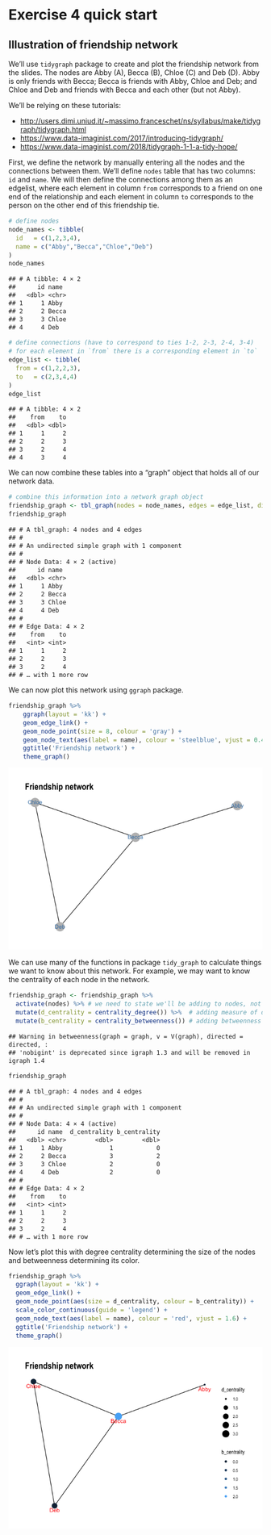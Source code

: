 Exercise 4 quick start
================

## Illustration of friendship network

We’ll use `tidygraph` package to create and plot the friendship network
from the slides. The nodes are Abby (A), Becca (B), Chloe (C) and Deb
(D). Abby is only friends with Becca; Becca is friends with Abby, Chloe
and Deb; and Chloe and Deb and friends with Becca and each other (but
not Abby).

We’ll be relying on these tutorials:

-   <http://users.dimi.uniud.it/~massimo.franceschet/ns/syllabus/make/tidygraph/tidygraph.html>
-   <https://www.data-imaginist.com/2017/introducing-tidygraph/>
-   <https://www.data-imaginist.com/2018/tidygraph-1-1-a-tidy-hope/>

First, we define the network by manually entering all the nodes and the
connections between them. We’ll define `nodes` table that has two
columns: `id` and `name`. We will then define the connections among them
as an edgelist, where each element in column `from` corresponds to a
friend on one end of the relationship and each element in column `to`
corresponds to the person on the other end of this friendship tie.

``` r
# define nodes
node_names <- tibble(
  id   = c(1,2,3,4),
  name = c("Abby","Becca","Chloe","Deb")
)
node_names
```

    ## # A tibble: 4 × 2
    ##      id name 
    ##   <dbl> <chr>
    ## 1     1 Abby 
    ## 2     2 Becca
    ## 3     3 Chloe
    ## 4     4 Deb

``` r
# define connections (have to correspond to ties 1-2, 2-3, 2-4, 3-4)
# for each element in `from` there is a corresponding element in `to`
edge_list <- tibble(
  from = c(1,2,2,3),
  to   = c(2,3,4,4)
)
edge_list
```

    ## # A tibble: 4 × 2
    ##    from    to
    ##   <dbl> <dbl>
    ## 1     1     2
    ## 2     2     3
    ## 3     2     4
    ## 4     3     4

We can now combine these tables into a “graph” object that holds all of
our network data.

``` r
# combine this information into a network graph object
friendship_graph <- tbl_graph(nodes = node_names, edges = edge_list, directed = FALSE)
friendship_graph
```

    ## # A tbl_graph: 4 nodes and 4 edges
    ## #
    ## # An undirected simple graph with 1 component
    ## #
    ## # Node Data: 4 × 2 (active)
    ##      id name 
    ##   <dbl> <chr>
    ## 1     1 Abby 
    ## 2     2 Becca
    ## 3     3 Chloe
    ## 4     4 Deb  
    ## #
    ## # Edge Data: 4 × 2
    ##    from    to
    ##   <int> <int>
    ## 1     1     2
    ## 2     2     3
    ## 3     2     4
    ## # … with 1 more row

We can now plot this network using `ggraph` package.

``` r
friendship_graph %>% 
    ggraph(layout = 'kk') + 
    geom_edge_link() + 
    geom_node_point(size = 8, colour = 'gray') +
    geom_node_text(aes(label = name), colour = 'steelblue', vjust = 0.4) + 
    ggtitle('Friendship network') + 
    theme_graph()
```

![](exercise4_files/figure-gfm/plot-graph-1.png)<!-- -->

We can use many of the functions in package `tidy_graph` to calculate
things we want to know about this network. For example, we may want to
know the centrality of each node in the network.

``` r
friendship_graph <- friendship_graph %>% 
  activate(nodes) %>% # we need to state we'll be adding to nodes, not edges
  mutate(d_centrality = centrality_degree()) %>%  # adding measure of degree centrality
  mutate(b_centrality = centrality_betweenness()) # adding betweenness centrality
```

    ## Warning in betweenness(graph = graph, v = V(graph), directed = directed, :
    ## 'nobigint' is deprecated since igraph 1.3 and will be removed in igraph 1.4

``` r
friendship_graph
```

    ## # A tbl_graph: 4 nodes and 4 edges
    ## #
    ## # An undirected simple graph with 1 component
    ## #
    ## # Node Data: 4 × 4 (active)
    ##      id name  d_centrality b_centrality
    ##   <dbl> <chr>        <dbl>        <dbl>
    ## 1     1 Abby             1            0
    ## 2     2 Becca            3            2
    ## 3     3 Chloe            2            0
    ## 4     4 Deb              2            0
    ## #
    ## # Edge Data: 4 × 2
    ##    from    to
    ##   <int> <int>
    ## 1     1     2
    ## 2     2     3
    ## 3     2     4
    ## # … with 1 more row

Now let’s plot this with degree centrality determining the size of the
nodes and betweenness determining its color.

``` r
friendship_graph %>% 
  ggraph(layout = 'kk') + 
  geom_edge_link() + 
  geom_node_point(aes(size = d_centrality, colour = b_centrality)) + 
  scale_color_continuous(guide = 'legend') +
  geom_node_text(aes(label = name), colour = 'red', vjust = 1.6) + 
  ggtitle('Friendship network') + 
  theme_graph()
```

![](exercise4_files/figure-gfm/plot-centrality-1.png)<!-- -->
